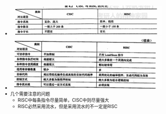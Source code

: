 - ![image.png](../assets/image_1629450363054_0.png)
- ![image.png](../assets/image_1629450371659_0.png)
- 几个需要注意的问题
	- RISC中每条指令尽量简单，CISC中则尽量强大
	- RISC必然采用流水，但是采用流水的不一定是RISC